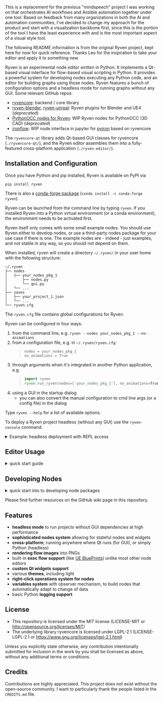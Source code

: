 This is a replacement for the previous "mindspeech" project I was working on that orchestrates AI workflows and Ansible automation together under one tool.  Based on feedback from many organizations in both the AI and automation communities, I've decided to change my approach for the product and start with a visualization backbone first, since this is the portion of the tool I have the least experience with and is the most important aspect of a visual style tool.


The following README information is from the original Ryven project, kept here for now for quick reference.  Thanks Leo for the inspiration to take your editor and apply it to something new.




Ryven is an experimental node editor written in Python. It implements a Qt-based visual interface for flow-based visual scripting in Python. It provides a powerful system for developing nodes executing any Python code, and an editor for building graphs using those nodes. Ryven features a bunch of configuration options and a headless mode for running graphs without any GUI. Some relevant GitHub repos:

* [ryvencore](https://github.com/leon-thomm/ryvencore): backend / core library
* [ryven-blender](https://github.com/leon-thomm/ryven-blender), [ryven-unreal](https://github.com/leon-thomm/ryven-unreal): Ryven plugins for Blender and UE4 (_deprecated_)
* [PythonOCC nodes for Ryven](https://github.com/Tanneguydv/Pythonocc-nodes-for-Ryven): WIP Ryven nodes for PythonOCC (3D CAD) (_deprecated_)
* [ironflow](https://github.com/pyiron/ironflow): WIP node interface in jupyter for [pyiron](https://github.com/pyiron) based on ryvencore

The `ryvencore-qt` library adds Qt-based GUI classes for ryvencore (`./ryvencore-qt/`), and the Ryven editor assembles them into a fully-featured cross-platform application (`./ryven-editor/`).

## Installation and Configuration

Once you have Python and pip installed, Ryven is available on PyPI via

```
pip install ryven
```

There is also a [conda-forge package](https://anaconda.org/conda-forge/ryven) (`conda install -c conda-forge ryven`).

Ryven can be launched from the command line by typing `ryven`. If you installed Ryven into a Python virtual environment (or a conda environment), the environment needs to be activated first.

Ryven itself only comes with some small example nodes. You should use Ryven either to develop nodes, or use a third-party nodes package for your use case if there is one. The example nodes are - indeed - just examples, and not stable in any way, so you should not depend on them.

When installed, ryven will create a directory `~/.ryven/` in your user home with the following structure:

```
~/.ryven
├── nodes
│   ├── your_nodes_pkg_1
│       ├── nodes.py
│       └── gui.py
│   └── ...
├── saves
│   ├── your_project_1.json
│   └── ...
└── ryven.cfg
```

The `ryven.cfg` file contains global configurations for Ryven.

Ryven can be configured in four ways:
1. from the command line, e.g. `ryven --nodes your_nodes_pkg_1 --no-animations`
2. from a configuration file, e.g. in `~/.ryven/ryven.cfg`:
   > ```
   > nodes = your_nodes_pkg_1
   > no_animations = True
   > ``` 
3. through arguments when it's integrated in another Python application, e.g.
   > ```python
   > import ryven
   > ryven.run_ryven(nodes=['your_nodes_pkg_1'], no_animations=True)
   > ```
4. using a GUI in the startup dialog
   * you can also convert the manual configuration to cmd line args (or a config file) in the dialog

Type `ryven --help` for a list of available options.

To deploy a Ryven project headless (without any GUI) use the `ryven-console` command.

<details>
<summary>Example: headless deployment with REPL access</summary>

```bash
> ryven-console /home/leon/.ryven/saves/basics.json
Welcome to the Ryven Console! Your project has been loaded.
You can access the ryvencore session by typing `session`.
For more information, visit https://leon-thomm.github.io/ryvencore/

>>> f = session.flows[0]
>>> ctr_var_result_node = f.nodes[2]
>>> ctr_set_var_node = f.nodes[8]
>>> ctr_var_result_node.val
3738
>>> ctr_set_var_node.update(0)
>>> ctr_var_result_node.val
3739
```

</details>

## Editor Usage
<details>
<summary>quick start guide</summary>

* open Ryven by running `ryven` from the command line
* you should see the startup dialog
* create a new project
* import some example nodes
  * `File -> Import Example Nodes` and select `<installation_dir>/example_nodes/std/nodes.py`
* you should now see a list of nodes on the left
* drag and drop them into the scene and connect them with your mouse
* everything is being executed at runtime; try this:
  * drag two `val` nodes into the scene
  * wire them together with a `+` node
  * display the result in a `result` node 
  * now replace one of them with a slider node generating real numbers
* by right-clicking, you can also get an interactive nodes list preview inside the scene
* you can pan around also with the right mouse button (hold and drag)
* and zoom via `ctrl + scroll`

</details>

## Developing Nodes

<details>
<summary>quick start into to developing node packages</summary>

A Ryven nodes package is simply a typical Python package which contains at least a `nodes.py` file, and calls the Ryven node API to expose node definitions.

Navigate to `~/.ryven/nodes/` and create a sub-directory of the following structure

```
~/.ryven/nodes
└── your_nodes_pkg_1
    ├── __init__.py
    ├── nodes.py
    └── gui.py
```

with the following contents:

`nodes.py`:

```python
from ryven.node_env import *

# your node definitions go here

export_nodes([
    # list your node classes here
])


@on_gui_load
def load_gui():
    # import gui sources here only
    from . import gui
```

and `gui.py`:

```python
from ryven.gui_env import *

from . import nodes

# your node gui definitions go here
```

You can now start defining your own nodes. Let's define two basic nodes. One which generates random numbers...

```python
from random import random

class RandNode(Node):
    """Generates scaled random float values"""

    title = 'Rand'
    tags = ['random', 'numbers']
    init_inputs = [NodeInputType()]
    init_outputs = [NodeOutputType()]

    def update_event(self, inp=-1):
        self.set_output_val(0, 
            Data(random() * self.input(0).payload)
        )
```

...and another one which prints them

```python
class PrintNode(Node):
    title = 'Print'
    init_inputs = [NodeInputType()]

    def update_event(self, inp=-1):
        print(self.input(0))
```

and expose them to Ryven

```python
export_nodes([
    RandNode,
    PrintNode,
])
```

That's it! You can import your nodes package in Ryven (`File -> Import Nodes`), place the nodes in the graph, and wire them up. Add a `val` node and connect it to the `Rand` node, to feed its input with data. If you type a number into the widget of the `val` node and hit enter, it will send the number to the `Rand` node, which will send a scaled random number to the `Print` node, which will print it to the standard output.

Notice that the standard output is by default the in-editor console, which you can access at the very bottom of the editor window (drag the blue handle up to make it visible).

### Adding GUI

You can now spice up your nodes with some GUI. Ryven runs on Qt, using either PySide2 or PySide6 (through the [qtpy](https://github.com/spyder-ide/qtpy) library). You can configure the GUI of your nodes in a separate file, and add custom Qt widgets to your nodes. Make sure to always clearly separate the node logic from the GUI components. One of the central features of Ryven is to run projects headless (on ryvencore) without any GUI dependencies. In order for this to work, your `nodes.py` files should never depend on Qt directly. Instead, you can attach custom GUI to your nodes from the GUI files as shown below.

Let's give them some color and add a slider to the `Rand` node, in `gui.py`:

```python
from qtpy.QtWidgets import QSlider
from qtpy.QtCore import Qt

from ryven.gui_env import *

from . import nodes


class RandSliderWidget(NodeInputWidget, QSlider):
    """a standard Qt slider widget, which updates the node
    input it is attached to, every time the slider value changes"""
    
    def __init__(self, params):
        NodeInputWidget.__init__(self, params)
        QSlider.__init__(self)
        
        self.setOrientation(Qt.Horizontal)
        self.setMinimumWidth(100)
        self.setMinimum(0)
        self.setMaximum(100)
        self.setValue(50)
        self.valueChanged.connect(self.value_changed)
    
    def value_changed(self, val):
        # updates the node input this widget is attached to
        self.update_node_input(Data(val))
    
    def get_state(self) -> dict:
        # return the state of the widget
        return {'value': self.value()}
    
    def set_state(self, state: dict):
        # set the state of the widget
        self.setValue(state['value'])
    

@node_gui(nodes.RandNode)
class RandNodeGui(NodeGUI):
    color = '#fcba03'
    
    # register the input widget class
    input_widget_classes = { 'slider': RandSliderWidget }
    
    # attach the slider widget to the first node input
    # display it _below_ the input pin
    init_input_widgets = {
        0: {'name': 'slider', 'pos': 'below'}
    }
```

and this is it! Ryven will now register `RandNodeGui` as "GUI class" of the `RandNode` class, which serves as a container for all UI things. Your can add custom primary ("main") widgets to your nodes, input widgets, and further customize the look of the nodes.

The value provided by an input widget (e.g. `self.update_node_input(val)` above) will be returned in the node, when calling `input()` (e.g. `self.input(0)` in the `RandNode`), but only when the corresponding input is _not connected_. Otherwise, the value of the connected output will be returned.

</details>

Please find further resources on the GitHub wiki page in this repository.

## Features

- **headless mode** to run projects without GUI dependencies at high performance
- **sophisticated nodes system** allowing for stateful nodes and widgets
- **cross-platform**; running anywhere where Qt runs (for GUI), or simply Python (headless)
- **rendering flow images** into PNGs
- built-in **exec flow support** (like [UE BluePrints](https://docs.unrealengine.com/5.0/en-US/blueprints-visual-scripting-in-unreal-engine/)) unlike most other node editors
- **custom Qt widgets support**
- various **themes**, including light
- **right-click operations system for nodes**
- **variables system** with observer mechanism, to build nodes that automatically adapt to change of data
- basic Python **logging support**
<!-- - primitive, very experimental **stylus support** for adding handwritten notes on touch devices -->

## License

* This repository is licensed under the MIT license (LICENSE-MIT or http://opensource.org/licenses/MIT)
* The underlying library ryvencore is licensed under LGPL-2.1 (LICENSE-LGPL-2.1 or https://www.gnu.org/licenses/lgpl-2.1.html)

Unless you explicitly state otherwise, any contribution intentionally submitted for inclusion in the work by you shall be licensed as above, without any additional terms or conditions.

## Credits

Contributions are highly appreciated. This project does not exist without the open-source community. I want to particularly thank the people listed in the `CREDITS.md` file.
